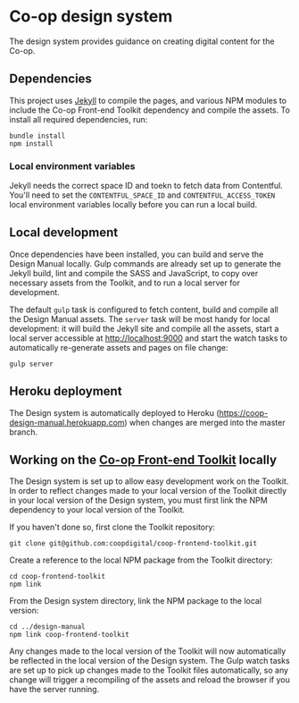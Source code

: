# Co-op design system

The design system provides guidance on creating digital content for the Co-op.

## Dependencies

This project uses [Jekyll](http://jekyllrb.com/) to compile the pages, and various NPM modules to include the Co-op Front-end Toolkit dependency and  compile the assets. To install all required dependencies, run:

```
bundle install
npm install
```

### Local environment variables

Jekyll needs the correct space ID and toekn to fetch data from Contentful. You'll need to set the `CONTENTFUL_SPACE_ID` and `CONTENTFUL_ACCESS_TOKEN` local environment variables locally before you can run a local build.

## Local development

Once dependencies have been installed, you can build and serve the Design Manual locally. Gulp commands are already set up to generate the Jekyll build, lint and compile the SASS and JavaScript, to copy over necessary assets from the Toolkit, and to run a local server for development.

The default `gulp` task is configured to fetch content,  build and compile all the Design Manual assets. The `server` task will be most handy for local development: it will build the Jekyll site and compile all the assets, start a local server accessible at <http://localhost:9000> and start the watch tasks to automatically re-generate assets and pages on file change:

```
gulp server
```

## Heroku deployment

The Design system is automatically deployed to Heroku (<https://coop-design-manual.herokuapp.com>) when changes are merged into the master branch.

## Working on the [Co-op Front-end Toolkit](https://github.com/coopdigital/coop-frontend-toolkit) locally

The Design system is set up to allow easy development work on the Toolkit. In order to reflect changes made to your local version of the Toolkit directly in your local version of the Design system, you must first link the NPM dependency to your local version of the Toolkit.

If you haven't done so, first clone the Toolkit repository:
```
git clone git@github.com:coopdigital/coop-frontend-toolkit.git
```

Create a reference to the local NPM package from the Toolkit directory:
```
cd coop-frontend-toolkit
npm link
```

From the Design system directory, link the NPM package to the local version:
```
cd ../design-manual
npm link coop-frontend-toolkit
```

Any changes made to the local version of the Toolkit will now automatically be reflected in the local version of the Design system. The Gulp watch tasks are set up to pick up changes made to the Toolkit files automatically, so any change will trigger a recompiling of the assets and reload the browser if you have the server running.
